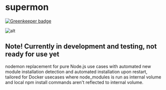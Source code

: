 # supermon

[![Greenkeeper badge](https://badges.greenkeeper.io/mikkotikkanen/supermon.svg)](https://greenkeeper.io/)

![alt](https://github.com/mikkotikkanen/supermon/workflows/CI/badge.svg)

## Note! Currently in development and testing, not ready for use yet

nodemon replacement for pure Node.js use cases with automated new module installation detection
and automated installation upon restart, tailored for Docker usecases where node_modules is run as
internal volume and local npm install commands aren't reflected to internal volume.
